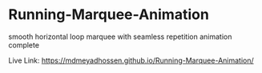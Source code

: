 # Running-Marquee-Animation
smooth horizontal loop marquee with seamless repetition animation complete

Live Link: https://mdmeyadhossen.github.io/Running-Marquee-Animation/
